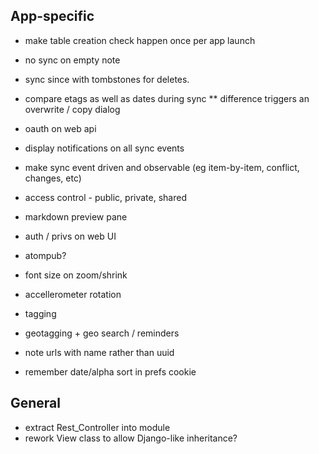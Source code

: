 ## App-specific

* make table creation check happen once per app launch
* no sync on empty note
* sync since with tombstones for deletes.
* compare etags as well as dates during sync
** difference triggers an overwrite / copy dialog
* oauth on web api
* display notifications on all sync events
* make sync event driven and observable (eg item-by-item, conflict, changes, etc)

* access control - public, private, shared
* markdown preview pane
* auth / privs on web UI
* atompub?
* font size on zoom/shrink
* accellerometer rotation
* tagging
* geotagging + geo search / reminders
* note urls with name rather than uuid
* remember date/alpha sort in prefs cookie

## General

* extract Rest_Controller into module
* rework View class to allow Django-like inheritance?

